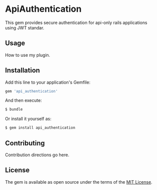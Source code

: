 # ApiAuthentication
This gem provides secure authentication for api-only rails applications using JWT standar.

## Usage
How to use my plugin.

## Installation
Add this line to your application's Gemfile:

```ruby
gem 'api_authentication'
```

And then execute:
```bash
$ bundle
```

Or install it yourself as:
```bash
$ gem install api_authentication
```

## Contributing
Contribution directions go here.

## License
The gem is available as open source under the terms of the [MIT License](http://opensource.org/licenses/MIT).
